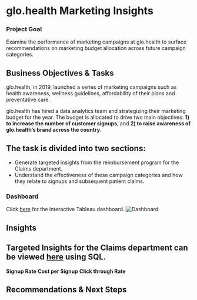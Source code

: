 # glo.health Marketing Insights

### Project Goal
Examine the performance of marketing campaigns at glo.health to surface recommendations on marketing budget allocation across future campaign categories.

## Business Objectives & Tasks
glo.health, in 2019, launched a series of marketing campaigns such as health awareness, wellness guidelines, affordability of their plans and preventative care.

glo.health has hired a data analytics team and strategizing their marketing budget for the year. The budget is allocated to drive two main objectives: **1) to increase the number of customer signups**, and **2) to raise awareness of glo.health’s brand across the country**. 

The task is divided into two sections:
-
- Generate targeted insights from the reimbursement program for the Claims department.
- Understand the effectiveness of these campaign categories and how they relate to signups and subsequent patient claims.

### Dashboard
Click [here](https://public.tableau.com/views/glo_health/Dashboard?:language=en-US&:sid=&:redirect=auth&:display_count=n&:origin=viz_share_link) for the interactive Tableau dashboard.
![Dashboard](https://github.com/user-attachments/assets/8995e79d-a487-4df7-8db4-b460f5755954)

## Insights
Targeted Insights for the Claims department can be viewed [here]() using SQL.
-
**Signup Rate**
**Cost per Signup**
**Click through Rate**

## Recommendations & Next Steps
